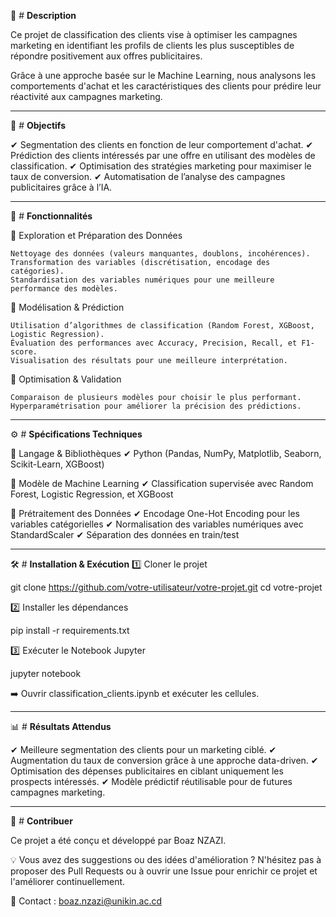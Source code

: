 📌 # **Description**

Ce projet de classification des clients vise à optimiser les campagnes marketing en identifiant les profils de clients les plus susceptibles de répondre positivement aux offres publicitaires.

Grâce à une approche basée sur le Machine Learning, nous analysons les comportements d'achat et les caractéristiques des clients pour prédire leur réactivité aux campagnes marketing.

---

🎯 # **Objectifs**

✔ Segmentation des clients en fonction de leur comportement d'achat.
✔ Prédiction des clients intéressés par une offre en utilisant des modèles de classification.
✔ Optimisation des stratégies marketing pour maximiser le taux de conversion.
✔ Automatisation de l’analyse des campagnes publicitaires grâce à l’IA.

---

🚀 # **Fonctionnalités**

🔹 Exploration et Préparation des Données

    Nettoyage des données (valeurs manquantes, doublons, incohérences).
    Transformation des variables (discrétisation, encodage des catégories).
    Standardisation des variables numériques pour une meilleure performance des modèles.

🔹 Modélisation & Prédiction

    Utilisation d’algorithmes de classification (Random Forest, XGBoost, Logistic Regression).
    Évaluation des performances avec Accuracy, Precision, Recall, et F1-score.
    Visualisation des résultats pour une meilleure interprétation.

🔹 Optimisation & Validation

    Comparaison de plusieurs modèles pour choisir le plus performant.
    Hyperparamétrisation pour améliorer la précision des prédictions.

---

⚙️ # **Spécifications Techniques**

📌 Langage & Bibliothèques
✔ Python (Pandas, NumPy, Matplotlib, Seaborn, Scikit-Learn, XGBoost)

📌 Modèle de Machine Learning
✔ Classification supervisée avec Random Forest, Logistic Regression, et XGBoost

📌 Prétraitement des Données
✔ Encodage One-Hot Encoding pour les variables catégorielles
✔ Normalisation des variables numériques avec StandardScaler
✔ Séparation des données en train/test

---

🛠️ # **Installation & Exécution**
1️⃣ Cloner le projet

git clone https://github.com/votre-utilisateur/votre-projet.git
cd votre-projet

2️⃣ Installer les dépendances

pip install -r requirements.txt

3️⃣ Exécuter le Notebook Jupyter

jupyter notebook

➡️ Ouvrir classification_clients.ipynb et exécuter les cellules.

---

📊 # **Résultats Attendus**

✔ Meilleure segmentation des clients pour un marketing ciblé.
✔ Augmentation du taux de conversion grâce à une approche data-driven.
✔ Optimisation des dépenses publicitaires en ciblant uniquement les prospects intéressés.
✔ Modèle prédictif réutilisable pour de futures campagnes marketing.

---

📩 # **Contribuer**

Ce projet a été conçu et développé par Boaz NZAZI.

💡 Vous avez des suggestions ou des idées d'amélioration ?
N'hésitez pas à proposer des Pull Requests ou à ouvrir une Issue pour enrichir ce projet et l'améliorer continuellement.

📧 Contact : boaz.nzazi@unikin.ac.cd
